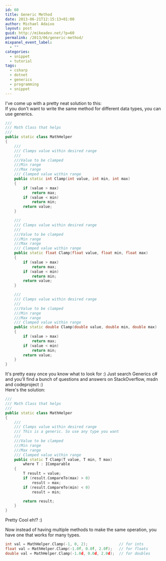 ```yaml
---
id: 60
title: Generic Method
date: 2013-06-21T12:15:13+01:00
author: Michael Adaixo
layout: post
guid: http://mikeadev.net/?p=60
permalink: /2013/06/generic-method/
mixpanel_event_label:
  - ""
categories:
  - snippet
  - tutorial
tags:
  - csharp
  - dotnet
  - generics
  - programming
  - snippet
---
```

I've come up with a pretty neat solution to this:  
If you don't want to write the same method for different data types, you can use generics.

```cpp
///
/// Math Class that helps
/// 
public static class MathHelper
{
    ///
    /// Clamps value within desired range
    /// 
    ///Value to be clamped
    ///Min range
    ///Max range
    /// Clamped value within range
    public static int Clamp(int value, int min, int max)
    {
        if (value > max)
            return max;
        if (value < min)
            return min;
        return value;
    }

    ///
    /// Clamps value within desired range
    /// 
    ///Value to be clamped
    ///Min range
    ///Max range
    /// Clamped value within range
    public static float Clamp(float value, float min, float max)
    {
        if (value > max)
            return max;
        if (value < min)
            return min;
        return value;
    }

    ///
    /// Clamps value within desired range
    /// 
    ///Value to be clamped
    ///Min range
    ///Max range
    /// Clamped value within range
    public static double Clamp(double value, double min, double max)
    {
        if (value > max)
            return max;
        if (value < min)
            return min;
        return value;
    }
}
```

It's pretty easy once you know what to look for :) Just search Generics c# and you'll find a bunch of questions and answers on StackOverflow, msdn and codeproject :)  
Here's the solution:

```cpp
///
/// Math Class that helps
/// 
public static class MathHelper
{
    ///
    /// Clamps value within desired range
    /// This is a generic. So use any type you want
    /// 
    ///Value to be clamped
    ///Min range
    ///Max range
    /// Clamped value within range
    public static T Clamp(T value, T min, T max) 
        where T : IComparable
    {
        T result = value;
        if (result.CompareTo(max) > 0)
            result = max;
        if (result.CompareTo(min) < 0)
            result = min;

        return result;
    }
}
```

Pretty Cool eh!? :)

Now instead of having multiple methods to make the same operation, you have one that works for many types.

```cpp
int val = MathHelper.Clamp(-1, 0, 2);              // for ints
float val = MathHelper.Clamp(-1.0f, 0.0f, 2.0f);   // for floats
double val = MathHelper.Clamp(-1.0d, 0.0d, 2.0d);  // for doubles
```